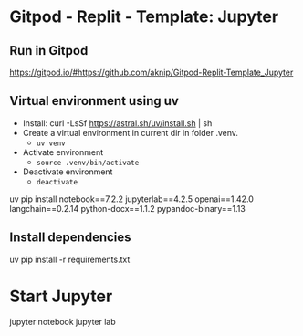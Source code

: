# Gitpod - Replit - Template: Jupyter

## Run in Gitpod
https://gitpod.io/#https://github.com/aknip/Gitpod-Replit-Template_Jupyter

## Virtual environment using uv
- Install: curl -LsSf https://astral.sh/uv/install.sh | sh
- Create a virtual environment in current dir in folder .venv.
	- `uv venv`
- Activate environment
	- `source .venv/bin/activate`
- Deactivate environment
	- `deactivate`


uv pip install notebook==7.2.2 jupyterlab==4.2.5 openai==1.42.0 langchain==0.2.14 python-docx==1.1.2 pypandoc-binary==1.13


## Install dependencies

uv pip install -r requirements.txt


# Start Jupyter

jupyter notebook
jupyter lab